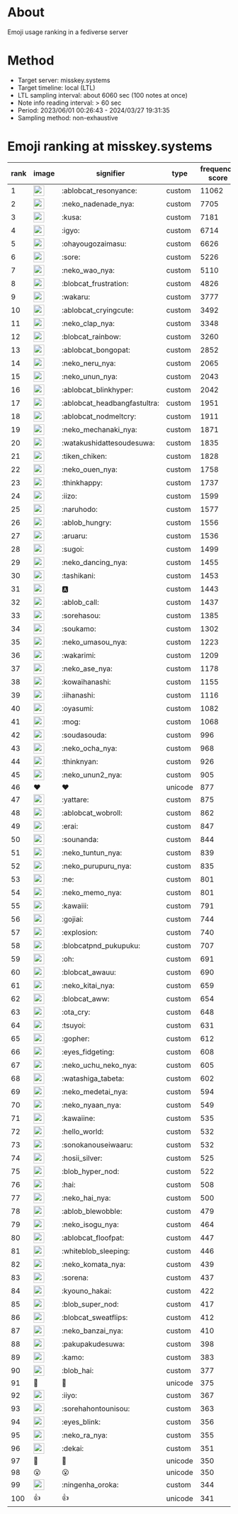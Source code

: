 # About
Emoji usage ranking in a fediverse server

# Method
- Target server: misskey.systems
- Target timeline: local (LTL)
- LTL sampling interval: about 6060 sec (100 notes at once)
- Note info reading interval: > 60 sec
- Period: 2023/06/01 00:26:43 - 2024/03/27 19:31:35 
- Sampling method: non-exhaustive

# Emoji ranking at misskey.systems

|rank|image|signifier|type|frequency score|
|----|----|----|----|----|
|1|<img height="24" src="https://misskey.systems/emoji/ablobcat_resonyance.webp">|:ablobcat_resonyance:|custom|11062|
|2|<img height="24" src="https://misskey.systems/emoji/neko_nadenade_nya.webp">|:neko_nadenade_nya:|custom|7705|
|3|<img height="24" src="https://misskey.systems/emoji/kusa.webp">|:kusa:|custom|7181|
|4|<img height="24" src="https://misskey.systems/emoji/igyo.webp">|:igyo:|custom|6714|
|5|<img height="24" src="https://misskey.systems/emoji/ohayougozaimasu.webp">|:ohayougozaimasu:|custom|6626|
|6|<img height="24" src="https://misskey.systems/emoji/sore.webp">|:sore:|custom|5226|
|7|<img height="24" src="https://misskey.systems/emoji/neko_wao_nya.webp">|:neko_wao_nya:|custom|5110|
|8|<img height="24" src="https://misskey.systems/emoji/blobcat_frustration.webp">|:blobcat_frustration:|custom|4826|
|9|<img height="24" src="https://misskey.systems/emoji/wakaru.webp">|:wakaru:|custom|3777|
|10|<img height="24" src="https://misskey.systems/emoji/ablobcat_cryingcute.webp">|:ablobcat_cryingcute:|custom|3492|
|11|<img height="24" src="https://misskey.systems/emoji/neko_clap_nya.webp">|:neko_clap_nya:|custom|3348|
|12|<img height="24" src="https://misskey.systems/emoji/blobcat_rainbow.webp">|:blobcat_rainbow:|custom|3260|
|13|<img height="24" src="https://misskey.systems/emoji/ablobcat_bongopat.webp">|:ablobcat_bongopat:|custom|2852|
|14|<img height="24" src="https://misskey.systems/emoji/neko_neru_nya.webp">|:neko_neru_nya:|custom|2065|
|15|<img height="24" src="https://misskey.systems/emoji/neko_unun_nya.webp">|:neko_unun_nya:|custom|2043|
|16|<img height="24" src="https://misskey.systems/emoji/ablobcat_blinkhyper.webp">|:ablobcat_blinkhyper:|custom|2042|
|17|<img height="24" src="https://misskey.systems/emoji/ablobcat_headbangfastultra.webp">|:ablobcat_headbangfastultra:|custom|1951|
|18|<img height="24" src="https://misskey.systems/emoji/ablobcat_nodmeltcry.webp">|:ablobcat_nodmeltcry:|custom|1911|
|19|<img height="24" src="https://misskey.systems/emoji/neko_mechanaki_nya.webp">|:neko_mechanaki_nya:|custom|1871|
|20|<img height="24" src="https://misskey.systems/emoji/watakushidattesoudesuwa.webp">|:watakushidattesoudesuwa:|custom|1835|
|21|<img height="24" src="https://misskey.systems/emoji/tiken_chiken.webp">|:tiken_chiken:|custom|1828|
|22|<img height="24" src="https://misskey.systems/emoji/neko_ouen_nya.webp">|:neko_ouen_nya:|custom|1758|
|23|<img height="24" src="https://misskey.systems/emoji/thinkhappy.webp">|:thinkhappy:|custom|1737|
|24|<img height="24" src="https://misskey.systems/emoji/iizo.webp">|:iizo:|custom|1599|
|25|<img height="24" src="https://misskey.systems/emoji/naruhodo.webp">|:naruhodo:|custom|1577|
|26|<img height="24" src="https://misskey.systems/emoji/ablob_hungry.webp">|:ablob_hungry:|custom|1556|
|27|<img height="24" src="https://misskey.systems/emoji/aruaru.webp">|:aruaru:|custom|1536|
|28|<img height="24" src="https://misskey.systems/emoji/sugoi.webp">|:sugoi:|custom|1499|
|29|<img height="24" src="https://misskey.systems/emoji/neko_dancing_nya.webp">|:neko_dancing_nya:|custom|1455|
|30|<img height="24" src="https://misskey.systems/emoji/tashikani.webp">|:tashikani:|custom|1453|
|31|<img height="24" src="https://misskey.systems/emoji/a.webp">|:a:|custom|1443|
|32|<img height="24" src="https://misskey.systems/emoji/ablob_call.webp">|:ablob_call:|custom|1437|
|33|<img height="24" src="https://misskey.systems/emoji/sorehasou.webp">|:sorehasou:|custom|1385|
|34|<img height="24" src="https://misskey.systems/emoji/soukamo.webp">|:soukamo:|custom|1302|
|35|<img height="24" src="https://misskey.systems/emoji/neko_umasou_nya.webp">|:neko_umasou_nya:|custom|1223|
|36|<img height="24" src="https://misskey.systems/emoji/wakarimi.webp">|:wakarimi:|custom|1209|
|37|<img height="24" src="https://misskey.systems/emoji/neko_ase_nya.webp">|:neko_ase_nya:|custom|1178|
|38|<img height="24" src="https://misskey.systems/emoji/kowaihanashi.webp">|:kowaihanashi:|custom|1155|
|39|<img height="24" src="https://misskey.systems/emoji/iihanashi.webp">|:iihanashi:|custom|1116|
|40|<img height="24" src="https://misskey.systems/emoji/oyasumi.webp">|:oyasumi:|custom|1082|
|41|<img height="24" src="https://misskey.systems/emoji/mog.webp">|:mog:|custom|1068|
|42|<img height="24" src="https://misskey.systems/emoji/soudasouda.webp">|:soudasouda:|custom|996|
|43|<img height="24" src="https://misskey.systems/emoji/neko_ocha_nya.webp">|:neko_ocha_nya:|custom|968|
|44|<img height="24" src="https://misskey.systems/emoji/thinknyan.webp">|:thinknyan:|custom|926|
|45|<img height="24" src="https://misskey.systems/emoji/neko_unun2_nya.webp">|:neko_unun2_nya:|custom|905|
|46|❤|❤|unicode|877|
|47|<img height="24" src="https://misskey.systems/emoji/yattare.webp">|:yattare:|custom|875|
|48|<img height="24" src="https://misskey.systems/emoji/ablobcat_wobroll.webp">|:ablobcat_wobroll:|custom|862|
|49|<img height="24" src="https://misskey.systems/emoji/erai.webp">|:erai:|custom|847|
|50|<img height="24" src="https://misskey.systems/emoji/sounanda.webp">|:sounanda:|custom|844|
|51|<img height="24" src="https://misskey.systems/emoji/neko_tuntun_nya.webp">|:neko_tuntun_nya:|custom|839|
|52|<img height="24" src="https://misskey.systems/emoji/neko_purupuru_nya.webp">|:neko_purupuru_nya:|custom|835|
|53|<img height="24" src="https://misskey.systems/emoji/ne.webp">|:ne:|custom|801|
|54|<img height="24" src="https://misskey.systems/emoji/neko_memo_nya.webp">|:neko_memo_nya:|custom|801|
|55|<img height="24" src="https://misskey.systems/emoji/kawaiii.webp">|:kawaiii:|custom|791|
|56|<img height="24" src="https://misskey.systems/emoji/gojiai.webp">|:gojiai:|custom|744|
|57|<img height="24" src="https://misskey.systems/emoji/explosion.webp">|:explosion:|custom|740|
|58|<img height="24" src="https://misskey.systems/emoji/blobcatpnd_pukupuku.webp">|:blobcatpnd_pukupuku:|custom|707|
|59|<img height="24" src="https://misskey.systems/emoji/oh.webp">|:oh:|custom|691|
|60|<img height="24" src="https://misskey.systems/emoji/blobcat_awauu.webp">|:blobcat_awauu:|custom|690|
|61|<img height="24" src="https://misskey.systems/emoji/neko_kitai_nya.webp">|:neko_kitai_nya:|custom|659|
|62|<img height="24" src="https://misskey.systems/emoji/blobcat_aww.webp">|:blobcat_aww:|custom|654|
|63|<img height="24" src="https://misskey.systems/emoji/ota_cry.webp">|:ota_cry:|custom|648|
|64|<img height="24" src="https://misskey.systems/emoji/tsuyoi.webp">|:tsuyoi:|custom|631|
|65|<img height="24" src="https://misskey.systems/emoji/gopher.webp">|:gopher:|custom|612|
|66|<img height="24" src="https://misskey.systems/emoji/eyes_fidgeting.webp">|:eyes_fidgeting:|custom|608|
|67|<img height="24" src="https://misskey.systems/emoji/neko_uchu_neko_nya.webp">|:neko_uchu_neko_nya:|custom|605|
|68|<img height="24" src="https://misskey.systems/emoji/watashiga_tabeta.webp">|:watashiga_tabeta:|custom|602|
|69|<img height="24" src="https://misskey.systems/emoji/neko_medetai_nya.webp">|:neko_medetai_nya:|custom|594|
|70|<img height="24" src="https://misskey.systems/emoji/neko_nyaan_nya.webp">|:neko_nyaan_nya:|custom|549|
|71|<img height="24" src="https://misskey.systems/emoji/kawaiine.webp">|:kawaiine:|custom|535|
|72|<img height="24" src="https://misskey.systems/emoji/hello_world.webp">|:hello_world:|custom|532|
|73|<img height="24" src="https://misskey.systems/emoji/sonokanouseiwaaru.webp">|:sonokanouseiwaaru:|custom|532|
|74|<img height="24" src="https://misskey.systems/emoji/hosii_silver.webp">|:hosii_silver:|custom|525|
|75|<img height="24" src="https://misskey.systems/emoji/blob_hyper_nod.webp">|:blob_hyper_nod:|custom|522|
|76|<img height="24" src="https://misskey.systems/emoji/hai.webp">|:hai:|custom|508|
|77|<img height="24" src="https://misskey.systems/emoji/neko_hai_nya.webp">|:neko_hai_nya:|custom|500|
|78|<img height="24" src="https://misskey.systems/emoji/ablob_blewobble.webp">|:ablob_blewobble:|custom|479|
|79|<img height="24" src="https://misskey.systems/emoji/neko_isogu_nya.webp">|:neko_isogu_nya:|custom|464|
|80|<img height="24" src="https://misskey.systems/emoji/ablobcat_floofpat.webp">|:ablobcat_floofpat:|custom|447|
|81|<img height="24" src="https://misskey.systems/emoji/whiteblob_sleeping.webp">|:whiteblob_sleeping:|custom|446|
|82|<img height="24" src="https://misskey.systems/emoji/neko_komata_nya.webp">|:neko_komata_nya:|custom|439|
|83|<img height="24" src="https://misskey.systems/emoji/sorena.webp">|:sorena:|custom|437|
|84|<img height="24" src="https://misskey.systems/emoji/kyouno_hakai.webp">|:kyouno_hakai:|custom|422|
|85|<img height="24" src="https://misskey.systems/emoji/blob_super_nod.webp">|:blob_super_nod:|custom|417|
|86|<img height="24" src="https://misskey.systems/emoji/blobcat_sweatflips.webp">|:blobcat_sweatflips:|custom|412|
|87|<img height="24" src="https://misskey.systems/emoji/neko_banzai_nya.webp">|:neko_banzai_nya:|custom|410|
|88|<img height="24" src="https://misskey.systems/emoji/pakupakudesuwa.webp">|:pakupakudesuwa:|custom|398|
|89|<img height="24" src="https://misskey.systems/emoji/kamo.webp">|:kamo:|custom|383|
|90|<img height="24" src="https://misskey.systems/emoji/blob_hai.webp">|:blob_hai:|custom|377|
|91|🎉|🎉|unicode|375|
|92|<img height="24" src="https://misskey.systems/emoji/iiyo.webp">|:iiyo:|custom|367|
|93|<img height="24" src="https://misskey.systems/emoji/sorehahontounisou.webp">|:sorehahontounisou:|custom|363|
|94|<img height="24" src="https://misskey.systems/emoji/eyes_blink.webp">|:eyes_blink:|custom|356|
|95|<img height="24" src="https://misskey.systems/emoji/neko_ra_nya.webp">|:neko_ra_nya:|custom|355|
|96|<img height="24" src="https://misskey.systems/emoji/dekai.webp">|:dekai:|custom|351|
|97|🍗|🍗|unicode|350|
|98|😮|😮|unicode|350|
|99|<img height="24" src="https://misskey.systems/emoji/ningenha_oroka.webp">|:ningenha_oroka:|custom|344|
|100|👍|👍|unicode|341|
